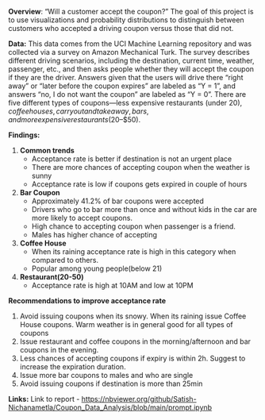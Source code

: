 **Overview**:
“Will a customer accept the coupon?” The goal of this project is to use visualizations and probability distributions to distinguish between customers who accepted a driving coupon versus those that did not. 

**Data:**
This data comes from the UCI Machine Learning repository and was collected via a survey on Amazon Mechanical Turk. The survey describes different driving scenarios, including the destination, current time, weather, passenger, etc., and then asks people whether they will accept the coupon if they are the driver. Answers given that the users will drive there “right away” or “later before the coupon expires” are labeled as “Y = 1”, and answers “no, I do not want the coupon” are labeled as “Y = 0”. There are five different types of coupons—less expensive restaurants (under $20), coffee houses, carry out and take away, bars, and more expensive restaurants ($20–$50).

**Findings:**
1. **Common trends**
   - Acceptance rate is better if destination is not an urgent place
   - There are more chances of accepting coupon when the weather is sunny
   - Acceptance rate is low if coupons gets expired in couple of hours
2. **Bar Coupon**
   - Approximately 41.2% of bar coupons were accepted
   - Drivers who go to bar more than once and without kids in the car are more likely to accept coupons.
   - High chance to accepting coupon when passenger is a friend.
   - Males has higher chance of accepting 
3. **Coffee House**
   - When its raining acceptance rate is high in this category when compared to others.
   - Popular among young people(below 21)
4. **Restaurant(20-50)**
   - Acceptance rate is high at 10AM and low at 10PM

**Recommendations to improve acceptance rate**
1. Avoid issuing coupons when its snowy. When its raining issue Coffee House coupons. Warm weather is in general good for all types of coupons
2. Issue restaurant and coffee coupons in the morning/afternoon and bar coupons in the evening. 
3. Less chances of accepting coupons if expiry is within 2h. Suggest to increase the expiration duration.
4. Issue more bar coupons to males and who are single
5. Avoid issuing coupons if destination is more than 25min
   
**Links:**
Link to report -  https://nbviewer.org/github/Satish-Nichanametla/Coupon_Data_Analysis/blob/main/prompt.ipynb
